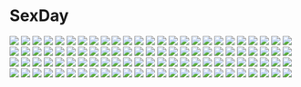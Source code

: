 # SexDay
![](https://konachan.com/image/f5ce727ebce0dd3de4a5e33955e5948d/Konachan.com%20-%2065629%20akiyama_mio%20christmas%20hat%20k-on%21%20santa_costume%20santa_hat.jpg)
![](https://konachan.com/image/11de1dfd32f52ed96d659dfd5b33928f/Konachan.com%20-%2092791%20koutaro.jpg)
![](https://konachan.com/image/3da9ede1e54ffd7c8ba28f8cbe4155c6/Konachan.com%20-%2021653%202girls%20blonde_hair%20book%20brown_eyes%20brown_hair%20dress%20hakurei_reimu%20hat%20kirisame_marisa%20long_hair%20miko%20ofuda%20scarf%20touhou%20witch%20witch_hat%20zoom_layer.jpg)
![](https://konachan.com/image/93ae5da1acb8b90aa68aebaaff9e51f3/Konachan.com%20-%2082773%20animal%20bird%20hatsune_miku%20headphones%20mizuryuu_kei%20takoluka%20twintails%20vocaloid.jpg)
![](https://konachan.com/image/32bf20b3bcc93df6b376bec81eef8719/Konachan.com%20-%20116368%20all_male%20anthropomorphism%20c_%28zxm%29%20cape%20chibi%20crossover%20forest%20kodama%20male%20mononoke_hime%20prussia_%28hetalia%29%20sword%20tonari_no_totoro%20totoro%20tree%20weapon.jpg)
![](https://konachan.com/image/3fe123c624c37ec6729b1f19a7b6a1ef/Konachan.com%20-%20264490%20barefoot%20blonde_hair%20couch%20fate_%28series%29%20fate_stay_night%20flat_chest%20illyasviel_von_einzbern%20loli%20nipples%20nude%20red_eyes%20siraha.jpg)
![](https://konachan.com/image/aa9b8b06d7127ff3e453431382281d52/Konachan.com%20-%20102746%20all_male%20blonde_hair%20blue_eyes%20flowers%20green_eyes%20male%20nico_nico_singer%20rose.jpg)
![](https://konachan.com/image/0b75bec52a48544602710efebc2fbf23/Konachan.com%20-%20304877%20bicycle%20blush%20brown_eyes%20brown_hair%20cherry_blossoms%20drink%20flowers%20natsui_tuna%20original%20pantyhose%20spring%20tree.jpg)
![](https://konachan.com/image/aee6fe8fd6c956bc77fa2774a72ef0bb/Konachan.com%20-%20254648%20apple228%20blue_eyes%20bra%20breasts%20brown_hair%20cleavage%20long_hair%20navel%20original%20panties%20underwear.jpg)
![](https://konachan.com/image/52e4fbd7e6b005caf00131704001f39b/Konachan.com%20-%20105091%20chii%20chobits.jpg)
![](https://konachan.com/image/149ebf13ffbeffbd8e4bae0224f0ec19/Konachan.com%20-%20153650%20ass%20black_eyes%20black_hair%20blush%20breasts%20cleavage%20gloves%20headdress%20jpeg_artifacts%20no_bra%20original%20panties%20pointed_ears%20underboob%20underwear.jpg)
![](https://konachan.com/image/05d2f32a344589a5b1118949f963ec2a/Konachan.com%20-%2032333%20kohaku%20shingetsutan_tsukihime%20takeuchi_takashi.jpg)
![](https://konachan.com/image/d39a3f7790ae136b0b2a5dce8292540d/Konachan.com%20-%20222680%20aki_%28girls_und_panzer%29%20blonde_hair%20brown_eyes%20brown_hair%20gensou_kuro_usagi%20girls_und_panzer%20green_eyes%20hat%20mika_%28girls_und_panzer%29%20short_hair.jpg)
![](https://konachan.com/image/a46a024ccdc1851edc41999d877bca7c/Konachan.com%20-%2033460%20all_male%20male%20nigihayami_kohakunushi%20sen_to_chihiro_no_kamikakushi%20sky.jpg)
![](https://konachan.com/image/b1d079bf41262ff1944e9623b5e0d2c0/Konachan.com%20-%20297182%20ass%20black_hair%20blonde_hair%20bra%20inanaki_shiki%20isshiki_iroha%20long_hair%20open_shirt%20panties%20pink_hair%20underwear%20white%20yuigahama_yui%20yukata.jpg)
![](https://konachan.com/image/2a48a5c110c5794853a1e9402f1288d4/Konachan.com%20-%20205532%20headdress%20kuro_%28bcat1103%29%20long_hair%20love_live%21_school_idol_project%20petals%20ribbons%20toujou_nozomi.jpg)
![](https://konachan.com/image/f3acca89a6e1264dbda1996fe468de7d/Konachan.com%20-%2049396%20building%20original%20ruins%20scenic%20shirakaba.jpg)
![](https://konachan.com/image/53e9bf097c5f6ea96dd58990952b1138/Konachan.com%20-%20270735%20bed%20blush%20close%20kurosawa_dia%20love_live%21_school_idol_project%20love_live%21_sunshine%21%21%20monochrome%20papi_%28papiron100%29%20signed%20sketch%20sleeping.jpg)
![](https://konachan.com/image/b3b53a6501ffde725a07907f78983557/Konachan.com%20-%2078236%20flandre_scarlet%20touhou%20vampire.jpg)
![](https://konachan.com/jpeg/806d42535e36c65a2ef36e7a9c328eea/Konachan.com%20-%20291316%202girls%20amasora_taichi%20ass%20bed%20blonde_hair%20blue_eyes%20breasts%20dark_skin%20hoodie%20kiss%20nipples%20no_bra%20nopan%20original%20pink_eyes%20wink%20yuri.jpg)
![](https://konachan.com/jpeg/a3d406db9ad04fb53ff153267ddbb4f5/Konachan.com%20-%20248218%20animal_ears%20apron%20aqua_eyes%20black_hair%20bow%20breasts%20butterfly%20catgirl%20glasses%20headdress%20long_hair%20no_bra%20ribbons%20tail%20thighhighs%20tidsean%20white.jpg)
![](https://konachan.com/jpeg/91b3ab44c1afb674ea4e642d34e69c6a/Konachan.com%20-%20106013%20blush%20breasts%20brown_eyes%20brown_hair%20clochette%20close%20game_cg%20himekawa_fuuka%20kamikaze_explorer%20long_hair%20nipples%20oshiki_hitoshi.jpg)
![](https://konachan.com/image/6d5fab3d3eba48086d23d45c8f93019c/Konachan.com%20-%20187850%20black_hair%20blue_eyes%20bodysuit%20long_hair%20mixke%20original%20thighhighs%20white.jpg)
![](https://konachan.com/jpeg/f4a216d84efb1fb1d817f68e1b091efa/Konachan.com%20-%20302316%20hiiragi_mahiru%20meizi_%28sakura_umeko28%29%20owari_no_seraph.jpg)
![](https://konachan.com/image/384d544384b89f77dede289184decd52/Konachan.com%20-%2047732%20akiyama_mio%20hirasawa_yui%20k-on%21%20kotobuki_tsumugi%20tainaka_ritsu.jpg)
![](https://konachan.com/image/bfd47345e8314caf239ffc2ca7373f0b/Konachan.com%20-%20106205%20ano_hi_mita_hana_no_namae_wo_bokutachi_wa_mada_shiranai%20aqua_eyes%20flowers%20honma_meiko%20long_hair.jpg)
![](https://konachan.com/image/835cf003a6372eb3185a3ef2016bef07/Konachan.com%20-%2057987%20tagme.jpg)
![](https://konachan.com/jpeg/0378806863e92eb2f62e0cc13080a172/Konachan.com%20-%20230145%20alcot%20aqua_eyes%20ass%20black_hair%20blush%20breasts%20cleavage%20game_cg%20long_hair%20male%20necklace%20pink_hair%20ribbons%20short_hair%20socks%20twintails%20yomegami.jpg)
![](https://konachan.com/jpeg/d34ac74efdafc711d61e8325411006aa/Konachan.com%20-%20236053%20black_hair%20breasts%20crying%20long_hair%20nipples%20nohito%20nude%20original%20tears%20twintails%20wet.jpg)
![](https://konachan.com/image/2f917812169a26957343cf6acf01c378/Konachan.com%20-%20155285%20air_gear%20breasts%20candy%20glasses%20lollipop%20noyamano_ringo%20purple_eyes%20red_hair%20ribbons%20skirt%20swimsuit%20tie%20wink.jpg)
![](https://konachan.com/image/f475f172ffa3d3a6adcb1d01fb75d9aa/Konachan.com%20-%20278640%20animal%20armor%20black_hair%20cat%20elbow_gloves%20gloves%20infukun%20mask%20original%20pixiv_fantasia%20scenic%20short_hair%20skirt%20stairs%20tail%20weapon.jpg)
![](https://konachan.com/image/f70a4254f7af43b85260ae8014e38fd8/Konachan.com%20-%2060031%20alphard%20blue_hair%20canaan%20canaan_%28character%29%20dark_skin%20short_hair%20vector%20white_hair.jpg)
![](https://konachan.com/jpeg/3ca40ba77b091240126987a6c657575c/Konachan.com%20-%20179006%20blackdog%20hatsune_miku%20vocaloid.jpg)
![](https://konachan.com/image/ff44fd864563076ec4a9ab2b9fc27349/Konachan.com%20-%20180372%202girls%20animal%20bird%20blonde_hair%20bow%20brown_eyes%20brown_hair%20dress%20flowers%20hakurei_reimu%20hat%20long_hair%20petals%20samizuban%20shoujo_ai%20tie%20touhou%20wedding%20wink.jpg)
![](https://konachan.com/jpeg/6a847c20c2da51af421943e62beda208/Konachan.com%20-%20201267%20bikini%20breasts%20cameltoe%20cleavage%20dress%20kagome%20loli%20long_hair%20original%20pantyhose%20school_uniform%20shorts%20swimsuit%20twintails.jpg)
![](https://konachan.com/jpeg/5d91179d7e15ed3400263661e20c6850/Konachan.com%20-%20292715%20building%20city%20clouds%20jing_%28jiunn1985matw%29%20original%20reflection%20scenic%20signed%20silhouette%20sky%20train%20water.jpg)
![](https://konachan.com/jpeg/879723bf005ef6a847031a8eaa7b1253/Konachan.com%20-%2016374%20animal_ears%20catgirl%20guu%20jungle_wa_itsumo_hale_nochi_guu%20vector.jpg)
![](https://konachan.com/image/874a52005d6ffe17ec67878cca0d08e5/Konachan.com%20-%2018368%20rozen_maiden%20sakurada_jun%20shinku.jpg)
![](https://konachan.com/image/717e803135a433cbd76663a6c5e406ea/Konachan.com%20-%2092475%20japanese_clothes%20tagme.jpg)
![](https://konachan.com/image/fabee63b987049e82a9b513a5f050d59/Konachan.com%20-%20275249%20ass%20bb_%28fate%29%20dark_skin%20garter_belt%20gloves%20headdress%20long_hair%20panties%20purple_hair%20ribbons%20shibi%20sky%20stars%20stockings%20thighhighs%20underwear%20water.jpg)
![](https://konachan.com/image/17730fea46bb8c5f620aa6564135ecb1/Konachan.com%20-%20216517%202girls%20blonde_hair%20breasts%20cleavage%20dress%20gloves%20hat%20long_hair%20no_bra%20nopan%20planet%20short_hair%20skirt%20space%20stars%20twintails%20vocaloid%20yellow_eyes.jpg)
![](https://konachan.com/image/34d669e04ecb8a7366e6938800e32875/Konachan.com%20-%2081662%20blue_hair%20duplicate%20furude_rika%20gun%20higurashi_no_naku_koro_ni%20houjou_satoko%20moonknives%20purple_eyes%20swimsuit%20water%20weapon%20wet.jpg)
![](https://konachan.com/jpeg/af6902afb02820103b2e8bae95e63051/Konachan.com%20-%20106476%20amakura%20game_cg%20green_hair%20panties%20root_nuko%20skirt%20skirt_lift%20tsukishima_midori%20underwear%20worlds_and_world%27s_end.jpg)
![](https://konachan.com/jpeg/ea969e8db92efe6327012e235804a6e0/Konachan.com%20-%20157128%20black_hair%20blush%20dress%20garter_belt%20gokou_ruri%20long_hair%20ore_no_imouto_ga_konna_ni_kawaii_wake_ga_nai%20purple_eyes%20stockings%20swordsouls.jpg)
![](https://konachan.com/image/6b97a5cdde8ffdd4be0a689ec3578cfd/Konachan.com%20-%2051423%20akiyama_mio%20k-on%21.jpg)
![](https://konachan.com/image/88cc81d944b8fbfe09dd7b3da9f366ee/Konachan.com%20-%20268763%202girls%20aliasing%20apron%20ball%20barefoot%20breasts%20building%20city%20garter%20gray_hair%20headdress%20maid%20navel%20night%20pool%20popsicle%20rooftop%20saber%20skirt%20sky%20water%20wet.jpg)
![](https://konachan.com/image/8cff4cd45223b647a1b51da79bea2a26/Konachan.com%20-%20219424%20dorei_to_no_seikatsu%20flowers%20rose%20sylvie%20ushas%20wedding_attire.jpg)
![](https://konachan.com/image/164121d95b7d5e4422a466d298be1dce/Konachan.com%20-%20111682%20collar%20disgaea%20etna%20flat_chest%20fumihiro%20red_hair%20tail%20white%20wings.jpg)
![](https://konachan.com/image/6412f0c9a75558f14c6af1840fe4be30/Konachan.com%20-%20109820%20breasts%20cleavage%20mawaru_penguindrum%20nardack%20purple_eyes%20stars%20takakura_himari.jpg)
![](https://konachan.com/jpeg/087d7c2d3cd094771b7f9fd8b0750f7c/Konachan.com%20-%20235768%20aliasing%20animal%20aqua_eyes%20bird%20black_hair%20clouds%20flowers%20glasses%20kimono%20linxingzi%20long_hair%20original%20petals%20reflection%20snow%20tree%20umbrella%20water%20winter.jpg)
![](https://konachan.com/image/8c6a30076ecd535a95ca3fb51e07624f/Konachan.com%20-%2097713%20kagamine_len%20kagamine_rin%20male%20vocaloid.jpg)
![](https://konachan.com/image/6c4afd903a0953b92191dd65ba8ba84f/Konachan.com%20-%20182747%20blush%20ebi_193%20green_eyes%20komeiji_koishi%20open_shirt%20pantyhose%20short_hair%20touhou.jpg)
![](https://konachan.com/image/6e77c1912f03d9679ace9a32aaaebc7f/Konachan.com%20-%2034584%20aomurasaki_harusame%20barasui%20kneehighs%20loli%20sakurakinoshita_ashita%20school_uniform%20watashi_no_oniichan.jpg)
![](https://konachan.com/jpeg/fcb78f784d5c6b9467644717e37db49c/Konachan.com%20-%20211742%20building%20city%20clouds%20kami_%28yoshipt0716%29%20night%20nobody%20original%20scenic%20sky%20stars%20water.jpg)
![](https://konachan.com/image/736aeedbd0b95e4e21d2a57f2f8695cb/Konachan.com%20-%20266951%20anus%20aqua_eyes%20bed%20blush%20breasts%20censored%20headband%20lambda%20long_hair%20nipples%20no_bra%20original%20panties%20pussy%20pussy_juice%20stockings%20thighhighs%20underwear.jpg)
![](https://konachan.com/image/e22011bb459c98f9d27dc4b0b2edf4c1/Konachan.com%20-%2062895%20cc%20cheese-kun%20code_geass.jpg)
![](https://konachan.com/jpeg/8e718c2263eff00e279a5720d8da3426/Konachan.com%20-%20232438%202girls%20barefoot%20black_hair%20bow%20building%20clouds%20flowers%20kisei2%20long_hair%20original%20ruins%20scarf%20sky%20sword%20tears%20weapon%20white_hair.jpg)
![](https://konachan.com/image/528f0724bfcda40385303ba4b5e13901/Konachan.com%20-%20266935%20animal_ears%20ass%20bell%20breasts%20gray_hair%20guitar%20han-0v0%20heart%20instrument%20long_hair%20multiple_tails%20pink_eyes%20tail%20watermark%20wings.jpg)
![](https://konachan.com/jpeg/35e2f78c8eaab05e10862866b4a78d5b/Konachan.com%20-%20164349%20breasts%20food%20fruit%20kanadome_miyako%20nanaca_mai%20nipples%20open_shirt%20panties%20pink_hair%20pure_girl%20strawberry%20thighhighs%20underwear.jpg)
![](https://konachan.com/image/963040248b5626915f8dc035631fdd05/Konachan.com%20-%20131087%20black_rock_shooter%20boots%20kuroi_mato%20ledjoker07%20long_hair%20thighhighs%20weapon.jpg)
![](https://konachan.com/jpeg/959ec1877c3b47743b98bf098c552a46/Konachan.com%20-%20200772%20animal_ears%20bow%20bunny_ears%20glasses%20gloves%20headphones%20instrument%20nongqiling%20polychromatic%20skirt%20uchi_no_hime-sama_ga_ichiban_kawaii.jpg)
![](https://konachan.com/image/3b847bc2978983de93fbcd29304a703c/Konachan.com%20-%20133321%20blue_eyes%20crossover%20group%20onomatope%2A%20petals%20pink_eyes%20purple_eyes%20purple_hair%20red_eyes%20saejima_momo%20sakura_no_reply%20school_uniform%20yatsuka_itsuki.jpg)
![](https://konachan.com/image/75e9526389fbe78617edf50df670538d/Konachan.com%20-%20132354%20animal_ears%20bottomline%20catgirl%20shidou_misaki%20short_hair%20softenni%20tagme%20tail%20wink.jpg)
![](https://konachan.com/image/dba2f78c9d2166d11dc6f74a009bab7c/Konachan.com%20-%2012145%20ogata_rina%20white_album.jpg)
![](https://konachan.com/image/f19e861b00adb12440e78e2a5de06c44/Konachan.com%20-%2025663%20higurashi_no_naku_koro_ni%20ryuuguu_rena%20silhouette%20sky.jpeg)
![](https://konachan.com/image/ae004155d059955c3a0bd9e044980d51/Konachan.com%20-%20102682%20akemi_homura%20dress%20kaname_madoka%20kyuubee%20mahou_shoujo_madoka_magica%20miki_sayaka%20mishima_kurone%20pink_hair%20sakura_kyouko%20tomoe_mami%20twintails.jpg)
![](https://konachan.com/image/58a65fd6784d0e41a80b424bfea33daa/Konachan.com%20-%20155307%20all_male%20black_hair%20headband%20male%20naruto%20naruto_shippuden%20red_eyes%20shiga_%28nattou_mo%29%20sword%20uchiha_itachi%20uchiha_sasuke%20weapon.jpg)
![](https://konachan.com/jpeg/f8e4425ab97a0b45ba6d4aebb76f70a3/Konachan.com%20-%20132577%20bed%20cat_smile%20game_cg%20panties%20purple_hair%20strawberry_feels%20underwear%20yoshiwo.jpg)
![](https://konachan.com/jpeg/90a583a078a16b33a4fe4c8414273d7a/Konachan.com%20-%20235187%20blush%20breasts%20brown_eyes%20brown_hair%20censored%20cum%20game_cg%20handjob%20long_hair%20male%20navel%20nipples%20nude%20penis%20pubic_hair%20pussy%20sex%20spread_legs%20tears%20wet.jpg)
![](https://konachan.com/image/9929119541985e1a48a73c9079b798ed/Konachan.com%20-%2016552%20hiiragi_kagami%20hiiragi_tsukasa%20izumi_konata%20lucky_star%20takara_miyuki.jpg)
![](https://konachan.com/image/ed268a8fac4ad66eecf21dccff21a874/Konachan.com%20-%20108040%20kaito%20male%20meiko%20sketch%20vocaloid.jpg)
![](https://konachan.com/image/78e54a7a0566bfb81fa150cbbe6b9e3f/Konachan.com%20-%20298231%20animal_ears%20arknights%20cape%20doren%20gloves%20hat%20katana%20long_hair%20orange_eyes%20sword%20texas_%28arknights%29%20weapon.jpg)
![](https://konachan.com/image/9d564ed6bbf613e69529f303fe0de57b/Konachan.com%20-%2098456%20mahou_shoujo_madoka_magica%20miki_sayaka%20sakura_kyouko.jpg)
![](https://konachan.com/image/ae3a70f1ee433b80de8defdb0dc19d43/Konachan.com%20-%2067265%20feathers%20halo%20higurashi_no_naku_koro_ni%20purple_eyes%20red_eyes%20ryuuguu_rena%20school_uniform%20short_hair%20sky%20wings.jpg)
![](https://konachan.com/image/1bbaf7502c6f719d1b9e670b06d0fbcd/Konachan.com%20-%2027932%20ayakashi%20tagme.jpg)
![](https://konachan.com/jpeg/efc045f81bc83baadec0e0a96448e2ec/Konachan.com%20-%2087784%20blue_eyes%20bow%20bra%20breasts%20brown_hair%20cleavage%20final_fantasy%20final_fantasy_vii%20green_eyes%20long_hair%20panties%20underwear%20weapon%20white%20wink.jpg)
![](https://konachan.com/jpeg/046bfaa4345a6161f2726426592cfdf2/Konachan.com%20-%20194220%20aomi%20blush%20breasts%20brown_hair%20dengeki_hime%20logo%20nipples%20no_bra%20panties%20shirt_lift%20toriumi_hinata%20underwear%20yumemi_ga_cheek.jpg)
![](https://konachan.com/image/691dbc78f3e2ddb2bffc795517b720fc/Konachan.com%20-%20134750%20cake%20chibi%20elbow_gloves%20flowers%20food%20gloves%20hatsune_miku%20kagamine_len%20kagamine_rin%20kuroi_%28liar-player%29%20male%20megurine_luka%20rose%20tie%20vocaloid.jpg)
![](https://konachan.com/jpeg/2d1096fc0b45b0b25e86b9a45d0ba68c/Konachan.com%20-%20216828%20aqua_eyes%20aqua_hair%20boots%20btraphen%20hatsune_miku%20headphones%20long_hair%20microphone%20skirt%20thighhighs%20tie%20twintails%20vocaloid.jpg)
![](https://konachan.com/image/0c4f7917b30260172e764cb1d694df09/Konachan.com%20-%2017591%20dress%20hazuki%20thighhighs%20tsukuyomi_moon_phase.jpg)
![](https://konachan.com/jpeg/42b676d3f58d22dba14d7278a11dd93d/Konachan.com%20-%20304606%20bed%20blonde_hair%20blush%20breasts%20game_cg%20long_hair%20making_lovers%20naruse_saki%20navel%20nipples%20nude%20purple_eyes%20pussy%20smee%20taniyama-san%20uncensored.jpg)
![](https://konachan.com/jpeg/3f72ca8c3e266167d14a7e6bbefa4327/Konachan.com%20-%20293581%20black_hair%20flowers%20japanese_clothes%20katana%20kimetsu_no_yaiba%20kity1211_tetsu%20kochou_shinobu%20signed%20sword%20weapon.jpg)
![](https://konachan.com/image/103862d0910eb9ff95ba91661ca54a59/Konachan.com%20-%2061501%20akiyama_mio%20hirasawa_yui%20k-on%21%20kotobuki_tsumugi%20tainaka_ritsu.jpg)
![](https://konachan.com/jpeg/7cf4ae17056411fb56eb4bd531e10c8d/Konachan.com%20-%2050981%20akiyama_mio%20blush%20k-on%21%20maid%20transparent%20vector.jpg)
![](https://konachan.com/jpeg/145b993db0053043ff38b71b44a17283/Konachan.com%20-%20128845%20brown_hair%20food%20idolmaster%20idolmaster_cinderella_girls%20long_hair%20shibuya_rin%20teriyakisoba%20uniform.jpg)
![](https://konachan.com/jpeg/50c9d02a86d856dccc61fa26acf8e46d/Konachan.com%20-%2094502%20hatsune_miku%20ruu%20vocaloid.jpg)
![](https://konachan.com/image/428216a97e99db870cbdc45f147e3dc3/Konachan.com%20-%2025457%20eureka%20eureka_seven%20green%20renton_thurston.jpeg)
![](https://konachan.com/image/95c70e42e6e9bbfef2010aff1d75d4e7/Konachan.com%20-%20133991%20aliasing%20all_male%20animal%20cat%20hibari_kyouya%20katekyou_hitman_reborn%20male.jpg)
![](https://konachan.com/image/2395cf06bbd00fc55a21fc019e43315f/Konachan.com%20-%20208966%20animal%20bird%20dualscreen%20japanese_clothes%20kimono%20lost_elle%20rope%20shrine%20signed%20snow%20tree%20tsuru_no_ongaeshi%20umbrella%20water%20winter.jpg)
![](https://konachan.com/image/f5544157e7a3a9855932f2606473b92a/Konachan.com%20-%2087772%20animal%20bird%20blazblue%20blonde_hair%20boots%20clouds%20long_hair%20noel_vermillion%20scenic%20sky%20thighhighs%20tsukikanade.jpg)
![](https://konachan.com/image/ceee7fa3ef1d8d791d47e3b3298689bc/Konachan.com%20-%20241273%20animal%20building%20city%20kakotomirai_%28harvester%29%20original%20tree.jpg)
![](https://konachan.com/image/0e1a1f55975b25b4bcfcfac5d78dcc1c/Konachan.com%20-%20231157%20eclair_anata_ni_hibiku_yuri_anthology%20nakatani.jpg)
![](https://konachan.com/image/d9cd2a8700af6847cb4f653b893ca35b/Konachan.com%20-%20142422%2000111%20animal%20bird%20blue_eyes%20brown_hair%20dress%20flowers%20hat%20long_hair%20original%20scarf%20water.jpg)
![](https://konachan.com/jpeg/3408a855e6a8e302814203d91d4d5428/Konachan.com%20-%20202628%20angel_beats%21%20clouds%20game_cg%20iwasawa_masami%20key%20na-ga%20school_uniform%20sky.jpg)
![](https://konachan.com/image/add7508fee7352726f6755f70e320f4e/Konachan.com%20-%2058646%20bakemonogatari%20green_eyes%20monogatari_%28series%29%20purple_hair%20senjougahara_hitagi.jpg)
![](https://konachan.com/image/7cfb2efaea11aa5ccb15ea6b44484473/Konachan.com%20-%20208790%20aizawa_hikaru%20aliasing%20aqua_eyes%20autumn%20ball%20blonde_hair%20japanese_clothes%20leaves%20long_hair%20mask%20microsoft%20miko%20os-tan%20shinia%20signed%20watermark.jpg)
![](https://konachan.com/jpeg/348bce0855b43d346b52665ea2902ec0/Konachan.com%20-%20114012%20censored%20coffee-kizoku%20cure_girl%20fellatio%20game_cg%20nanjou_rena%20penis%20sex.jpg)
![](https://konachan.com/image/9447d29e176f5176ddd650c28e92287d/Konachan.com%20-%2045944%20birdy_cephon_altera%20birdy_the_mighty.jpg)
![](https://konachan.com/image/7dc16b7b6dcbd76abe544f0be2f84c1d/Konachan.com%20-%20200649%20armor%20artoria_pendragon_%28all%29%20blonde_hair%20blood%20blue_eyes%20fate_%28series%29%20fate_stay_night%20rain%20realistic%20saber%20signed%20sword%20water%20weapon%20wlop.jpg)
![](https://konachan.com/image/25eab1cfc9147b0921680b227357a7e7/Konachan.com%20-%2022862%20naga_the_serpent%20slayers.jpg)
